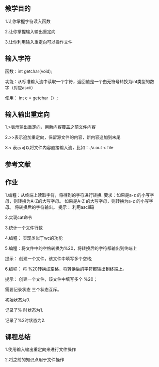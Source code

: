 ## 教学目的

1.让你掌握字符读入函数

2.让你掌握输入输出重定向

3.让你利用输入重定向可以操作文件

## 输入字符

函数：int getchar(void);

功能：从标准输入流中读取一个字符，返回值是一个由无符号转换为int类型的数字（对应ascii）

使用： int c = getchar（）; 

## 输入输出重定向

1.>表示输出重定向，用新内容覆盖之前文件内容

2.>>表示追加重定向，保留源文件的内容，新内容追加到末尾

3.< 表示可以将文件内容直接输入流，比如：./a.out < file

## 参考文献

[ascii表]:(http://baike.baidu.com/link?url=3CZWlUc9CKi4qq0i-VIEpgxAUMruKjYCUOLKXIGEcxNWcoTxEMRMT9j7B2qE1u8mPn96hCo65iSso4waZEv6TK)

## 作业

1.编程：从终端上读取字符，将得到的字符进行转换.
要求：如果是a-z 的小写字母，则转换为A-Z的大写字母。
     如果是A-Z 的大写字母，则转换为a-z 的小写字母。
     将转换后的字符输出。
    提示： 利用ascii码

2.实现cat命令

3.统计一个文件行数

4.编程： 实现类似于wc的功能

5.编程：将文件中的空格转换为%20，将转换后的字符都输出到终端上

提示： 创建一个文件，该文件中填写多个空格;

6.编程： 将 %20转换成空格，将转换后的字符都输出到终端上。

提示： 创建一个文件，该文件中填写多个 %20；

需要记录状态 三个状态互斥。

初始状态为0.

记录了% 时状态为1.

记录了%2时状态为2.



## 课程总结

1.使用输入输出重定向来进行文件操作

2.将之前的知识点用于文件操作
